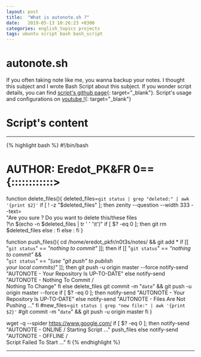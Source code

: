 ```yaml
---
layout: post
title:  "What is autonote.sh ?"
date:   2019-05-13 10:26:23 +0300
categories: english_topics projects
tags: ubuntu script bash bash_script
---
```

# autonote.sh
If you often taking note like me, you wanna backup your notes. I thought this subject and I wrote Bash Script about this subject. If you wonder script details, you can find [script's github page](https://github.com/eredotpkfr/autonote.sh){: target="_blank"}. Script's usage and configurations on [youtube !](https://www.youtube.com/watch?v=3x0NBIHnO4s){: target="_blank"}
<br/>
# Script's content
<hr/>

{% highlight bash %}
#!/bin/bash

# AUTHOR: Eredot_PK&FR       0=={::::::::::::>

function delete_files(){
    deleted_files=`git status | grep "deleted:" | awk '{print $2}'`
    if [ ! -z "$deleted_files" ]; then
        zenity --question --width 333 --text=\
	"Are you sure ? Do you want to delete this/these files \
	?\n $(echo -n $deleted_files | tr ' ' '\t')"
        if [ $? -eq 0 ]; then
            git rm $deleted_files
        else :
	fi
    else :
    fi }

function push_files(){
    cd /home/eredot_pkfr/n0t3s/notes/ && git add *
    if [[ "`git status`" == *"nothing to commit"* ]]; then
        if [[ "`git status`" == *"nothing to commit"* && \
	"`git status`" == *"(use \"git push\" to publish \
	your local commits)"* ]]; then
	    git push -u origin master --force
            notify-send "AUTONOTE - Your Repository Is UP-TO-DATE"
	else
	    notify-send "AUTONOTE - Nothing To Commit      /      \
	    Nothing To Change"
        fi
    else
        delete_files
	git commit -m "`date`" && git push -u origin master --force
	if [ $? -eq 0 ]; then
	    notify-send "AUTONOTE - Your Repository Is UP-TO-DATE"
	else
	    notify-send "AUTONOTE - Files Are Not Pushing ..."
	fi
        #new_files=`git status | grep "new file:" | awk '{print $2}'`
        #git commit -m "`date`" && git push -u origin master
    fi }

wget -q --spider https://www.google.com/
if [ $? -eq 0 ]; then
    notify-send "AUTONOTE - ONLINE      /      Starting Script ..."
    push_files
else
        notify-send "AUTONOTE - OFFLINE      /      \
	Script Failed To Start ..."
fi
{% endhighlight %}

<hr/>
